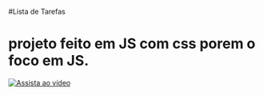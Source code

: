 
  #Lista de Tarefas
  <h1>
    projeto feito em JS com css porem o foco em JS.
  </h1>



[![Assista ao vídeo](URL_DA_IMAGEM_DE_CAPA)](https://www.youtube.com/watch?v=p_7kyxAJDEI&ab_channel=CaioFratini)

